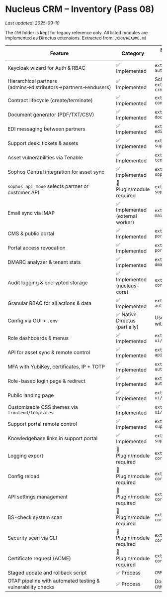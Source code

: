 <!-- markdownlint-disable MD013 -->
# Nucleus CRM – Inventory (Pass 08)
_Last updated: 2025-09-10_


The `CRM` folder is kept for legacy reference only. All listed modules are implemented as Directus extensions.
Extracted from: `/CRM/README.md`

| Feature | Category | Notes / Proposed Module |
|---------------------------------|----------------------------|---------------------------------------|
| Keycloak wizard for Auth & RBAC | ✅ Implemented | `extensions/nucleus-auth/` |
| Hierarchical partners (admins→distributors→partners→endusers) | ✅ Implemented | Schema + RBAC in `extensions/nucleus-crm/` |
| Contract lifecycle (create/terminate) | ✅ Implemented | `extensions/nucleus-contracts/` |
| Document generator (PDF/TXT/CSV) | ✅ Implemented | `extensions/nucleus-docs/` |
| EDI messaging between partners | ✅ Implemented | `extensions/nucleus-edi/` |
| Support desk: tickets & assets | ✅ Implemented | `extensions/nucleus-support/` |
| Asset vulnerabilities via Tenable | ✅ Implemented | `extensions/nucleus-tenable/` |
| Sophos Central integration for asset sync | ✅ Implemented | `extensions/nucleus-sophos/` |
| `sophos_api_mode` selects partner or customer API | 🔧 Plugin/module required | `extensions/nucleus-sophos/` |
| Email sync via IMAP | ✅ Implemented (external worker) | `extensions/nucleus-mail-ingest/` |
| CMS & public portal | ✅ Implemented | `extensions/nucleus-portal/` |
| Portal access revocation | ✅ Implemented | `extensions/nucleus-portal/` |
| DMARC analyzer & tenant stats | ✅ Implemented | `extensions/nucleus-dmarc/` |
| Audit logging & encrypted storage | ✅ Implemented (nucleus-core) | `extensions/nucleus-core/` |
| Granular RBAC for all actions & data | ✅ Implemented | `extensions/nucleus-auth/` |
| Config via GUI + `.env` | ✅ Native Directus (partially) | Use Directus settings with env overrides |
| Role dashboards & menus | ✅ Implemented | `extensions/nucleus-ui/` |
| API for asset sync & remote control | ✅ Implemented | `extensions/nucleus-api/` |
| MFA with YubiKey, certificates, IP + TOTP | ✅ Implemented | `extensions/nucleus-auth/` |
| Role-based login page & redirect | ✅ Implemented | `extensions/nucleus-auth/` |
| Public landing page | ✅ Implemented | `extensions/nucleus-ui/` |
| Customizable CSS themes via `frontend/templates` | ✅ Implemented | `extensions/nucleus-ui/` |
| Support portal remote control | ✅ Implemented | `extensions/nucleus-support/` |
| Knowledgebase links in support portal | ✅ Implemented | `extensions/nucleus-support/` |
| Logging export | 🔧 Plugin/module required | `extensions/nucleus-core/` |
| Config reload | 🔧 Plugin/module required | `extensions/nucleus-core/` |
| API settings management | 🔧 Plugin/module required | `extensions/nucleus-core/` |
| BS-check system scan | 🔧 Plugin/module required | `extensions/nucleus-core/` |
| Security scan via CLI | 🔧 Plugin/module required | `extensions/nucleus-core/` |
| Certificate request (ACME) | 🔧 Plugin/module required | `extensions/nucleus-core/` |
| Staged update and rollback script | ✅ Process | `CRM/scripts/update.py` |
| OTAP pipeline with automated testing & vulnerability checks | ✅ Process | Documented in `CRM/README.md` |
